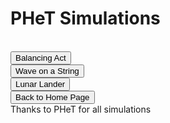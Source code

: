 <html>
<h1>PHeT Simulations</h1>
<br>
<button onclick="window.location.href = 'balance';">Balancing Act</button>
<br> 
<button onclick="window.location.href = 'wave';">Wave on a String</button>
<br>
<button onclick="window.location.href = 'lunar';">Lunar Lander</button>
<br>
<button onclick="window.location.href = 'index';">Back to Home Page</button>
<br> 
Thanks to PHeT for all simulations
</html>
